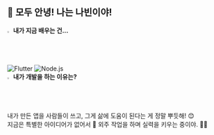 👋 모두 안녕! 나는 나빈이야!
  ---
  <b><img src="https://raw.githubusercontent.com/Tarikul-Islam-Anik/Animated-Fluent-Emojis/master/Emojis/Hand%20gestures/Eyes.png" alt="Eyes" width="2%" /> 내가 지금 배우는 건...</b>
  <br/>
  ![Flutter](https://shields.io/badge/flutter-black?logo=flutter&style=for-the-badge)
  ![Node.js](https://shields.io/badge/node.js-black?logo=node.js&style=for-the-badge)
  <br/>
  <b><img src="https://media.tenor.com/oVds8Dvp3hsAAAAj/cursed-dino.gif" alt="Chrome Dino" width="2%" /> 내가 개발을 하는 이유는?</b>
  <br/>
  내가 만든 앱을 사람들이 쓰고, 그게 삶에 도움이 된다는 게 정말 뿌듯해! 😊  
  지금은 특별한 아이디어가 없어서 📜 외주 작업을 하며 실력을 키우는 중이야. 💪✨  
